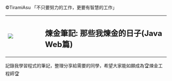 &copy;TiramiAsu 「不只要努力的工作，更要有智慧的工作」

<table>
    <td style="border:0px;width:100px;">
        <img style="size:50%;" src="https://avatars0.githubusercontent.com/u/46002098?s=460&amp;v=4"/></td>
    <td style="border:0px;"><h2>煉金筆記: 那些我煉金的日子(Java Web篇)</h2></td>
</table>


記錄我學習程式的筆記，整理分享給需要的同學，希望大家能如願成為:trophy:煉金工程師:trophy:
